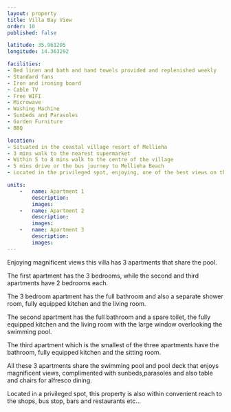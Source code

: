 ```yaml
---
layout: property
title: Villa Bay View
order: 10
published: false

latitude: 35.961205
longitude: 14.363292

facilities:
- Bed linen and bath and hand towels provided and replenished weekly
- Standard fans
- Iron and ironing board
- Cable TV
- Free WIFI
- Microwave
- Washing Machine
- Sunbeds and Parasoles
- Garden Furniture
- BBQ

location:
- Situated in the coastal village resort of Mellieha
- 3 mins walk to the nearest supermarket
- Within 5 to 8 mins walk to the centre of the village
- 5 mins drive or the bus journey to Mellieha Beach
- Located in the privileged spot, enjoying, one of the best views on the island

units:
    -   name: Apartment 1
        description:
        images:
    -   name: Apartment 2
        description:
        images:
    -   name: Apartment 3
        description:
        images:
---
```


Enjoying magnificent views this villa has 3 apartments that share the pool.

The first apartment has the 3 bedrooms, while the second and third apartments have 2 bedrooms each.

The 3 bedroom apartment has the full bathroom and also a separate shower room, fully equipped kitchen and the living room.

The second apartment has the full bathroom and a spare toilet, the fully equipped kitchen and the living room with the large window overlooking the swimming pool.

The third apartment which is the smallest of the three apartments have the bathroom, fully equipped kitchen and the sitting room.

All these 3 apartments share the swimming pool and pool deck that enjoys magnificent views, complimented with sunbeds,parasoles and also table and chairs for alfresco dining.

Located in a privileged spot, this property is also within convenient reach to the shops, bus stop, bars and restaurants etc...